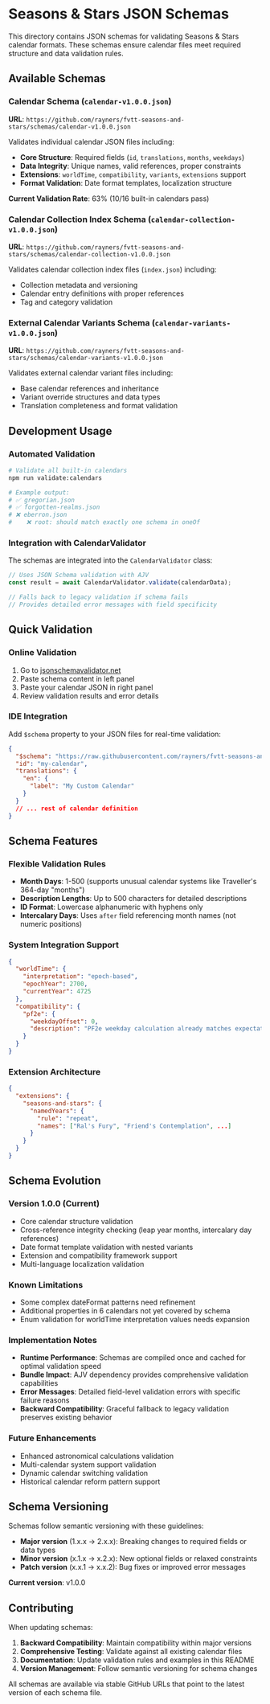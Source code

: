 # Seasons & Stars JSON Schemas

This directory contains JSON schemas for validating Seasons & Stars calendar formats. These schemas ensure calendar files meet required structure and data validation rules.

## Available Schemas

### Calendar Schema (`calendar-v1.0.0.json`)

**URL**: `https://github.com/rayners/fvtt-seasons-and-stars/schemas/calendar-v1.0.0.json`

Validates individual calendar JSON files including:

- **Core Structure**: Required fields (`id`, `translations`, `months`, `weekdays`)
- **Data Integrity**: Unique names, valid references, proper constraints
- **Extensions**: `worldTime`, `compatibility`, `variants`, `extensions` support
- **Format Validation**: Date format templates, localization structure

**Current Validation Rate**: 63% (10/16 built-in calendars pass)

### Calendar Collection Index Schema (`calendar-collection-v1.0.0.json`)

**URL**: `https://github.com/rayners/fvtt-seasons-and-stars/schemas/calendar-collection-v1.0.0.json`

Validates calendar collection index files (`index.json`) including:

- Collection metadata and versioning
- Calendar entry definitions with proper references
- Tag and category validation

### External Calendar Variants Schema (`calendar-variants-v1.0.0.json`)

**URL**: `https://github.com/rayners/fvtt-seasons-and-stars/schemas/calendar-variants-v1.0.0.json`

Validates external calendar variant files including:

- Base calendar references and inheritance
- Variant override structures and data types
- Translation completeness and format validation

## Development Usage

### Automated Validation

```bash
# Validate all built-in calendars
npm run validate:calendars

# Example output:
# ✅ gregorian.json
# ✅ forgotten-realms.json
# ❌ eberron.json
#    ❌ root: should match exactly one schema in oneOf
```

### Integration with CalendarValidator

The schemas are integrated into the `CalendarValidator` class:

```typescript
// Uses JSON Schema validation with AJV
const result = await CalendarValidator.validate(calendarData);

// Falls back to legacy validation if schema fails
// Provides detailed error messages with field specificity
```

## Quick Validation

### Online Validation

1. Go to [jsonschemavalidator.net](https://www.jsonschemavalidator.net/)
2. Paste schema content in left panel
3. Paste your calendar JSON in right panel
4. Review validation results and error details

### IDE Integration

Add `$schema` property to your JSON files for real-time validation:

```json
{
  "$schema": "https://raw.githubusercontent.com/rayners/fvtt-seasons-and-stars/main/schemas/calendar-v1.0.0.json",
  "id": "my-calendar",
  "translations": {
    "en": {
      "label": "My Custom Calendar"
    }
  }
  // ... rest of calendar definition
}
```

## Schema Features

### Flexible Validation Rules

- **Month Days**: 1-500 (supports unusual calendar systems like Traveller's 364-day "months")
- **Description Lengths**: Up to 500 characters for detailed descriptions
- **ID Format**: Lowercase alphanumeric with hyphens only
- **Intercalary Days**: Uses `after` field referencing month names (not numeric positions)

### System Integration Support

```json
{
  "worldTime": {
    "interpretation": "epoch-based",
    "epochYear": 2700,
    "currentYear": 4725
  },
  "compatibility": {
    "pf2e": {
      "weekdayOffset": 0,
      "description": "PF2e weekday calculation already matches expectations"
    }
  }
}
```

### Extension Architecture

```json
{
  "extensions": {
    "seasons-and-stars": {
      "namedYears": {
        "rule": "repeat",
        "names": ["Ral's Fury", "Friend's Contemplation", ...]
      }
    }
  }
}
```

## Schema Evolution

### Version 1.0.0 (Current)

- Core calendar structure validation
- Cross-reference integrity checking (leap year months, intercalary day references)
- Date format template validation with nested variants
- Extension and compatibility framework support
- Multi-language localization validation

### Known Limitations

- Some complex dateFormat patterns need refinement
- Additional properties in 6 calendars not yet covered by schema
- Enum validation for worldTime interpretation values needs expansion

### Implementation Notes

- **Runtime Performance**: Schemas are compiled once and cached for optimal validation speed
- **Bundle Impact**: AJV dependency provides comprehensive validation capabilities
- **Error Messages**: Detailed field-level validation errors with specific failure reasons
- **Backward Compatibility**: Graceful fallback to legacy validation preserves existing behavior

### Future Enhancements

- Enhanced astronomical calculations validation
- Multi-calendar system support validation
- Dynamic calendar switching validation
- Historical calendar reform pattern support

## Schema Versioning

Schemas follow semantic versioning with these guidelines:

- **Major version** (1.x.x → 2.x.x): Breaking changes to required fields or data types
- **Minor version** (x.1.x → x.2.x): New optional fields or relaxed constraints
- **Patch version** (x.x.1 → x.x.2): Bug fixes or improved error messages

**Current version**: v1.0.0

## Contributing

When updating schemas:

1. **Backward Compatibility**: Maintain compatibility within major versions
2. **Comprehensive Testing**: Validate against all existing calendar files
3. **Documentation**: Update validation rules and examples in this README
4. **Version Management**: Follow semantic versioning for schema changes

All schemas are available via stable GitHub URLs that point to the latest version of each schema file.
